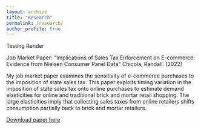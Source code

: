 ```yaml
---
layout: archive
title: "Research"
permalink: /research/
author_profile: true
---
```


Testing Render

Job Market Paper: "Implications of Sales Tax Enforcement on E-commerce: Evidence from Nielsen Consumer Panel Data" Chicola, Randall. (2022)

My job market paper examines the sensitivity of e-commerce purchases to the imposition of state sales tax. This paper exploits timing variation in
the imposition of state sales tax onto online purchases to estimate demand elasticities for online and traditional brick and mortar retail shopping. The large
elasticities imply that collecting sales taxes from online retailers shifts consumption partially back to brick and mortar retailers. 

[Download paper here](https://github.com/rchicola/rchicola.github.io/blob/master/files/JMP_Chicola.pdf)




